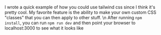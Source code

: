I wrote a quick example of how you could use tailwind css since I think it's pretty cool. My favorite feature is the ability to make your own custom CSS "classes" that you can then apply to other stuff.
\n
After running `npm install`, you can run `npm run dev` and then point your browser to localhost:3000 to see what it looks like
